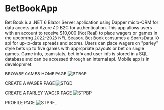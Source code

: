# BetBookApp
Bet Book is a .NET 6 Blazor Server application using Dapper micro-ORM for data access and Azure AD B2C for authentication. This app allows users with an account to receive $10,000 (Not Real) to place wagers on games in the upcoming 2022-2023 NFL Season. Bet Book consumes a SportsData.IO api for up-to-date spreads and scores. Users can place wagers on "parley" style bets up to five games with appropriate payouts or bet on single games. Game info, team stats, bet info and user info is stored in a SQL database and can be accessed through an internal api. Mobile app is in developmnet.

BROWSE GAMES HOME PAGE
![STBGP](https://user-images.githubusercontent.com/95720340/182302204-55eca4cb-3d89-4398-8068-bbd85fd71331.png)

CREATE A WAGER PAGE
![STGD](https://user-images.githubusercontent.com/95720340/182293351-02c74d18-8870-4a1e-9fe1-be525c50dd0b.png)

CREATE A PARLEY WAGER PAGE
![STPBP](https://user-images.githubusercontent.com/95720340/182302734-6886ea66-318d-4667-b748-bab7b343a2bd.png)

PROFILE PAGE
![STPRFL](https://user-images.githubusercontent.com/95720340/182407400-2ee834e3-7a1d-4f16-8037-66626e2386a8.png)






























